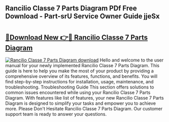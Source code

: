 ## Rancilio Classe 7 Parts Diagram PDf Free Download - Part-srU Service Owner Guide jjeSx

# <h2><a href="http://dfmsv88.blite.top/?on=Rancilio+Classe+7+Parts+Diagram">🔗Download New 👉🔴 Rancilio Classe 7 Parts Diagram</a></h2>

[![Rancilio Classe 7 Parts Diagram download](https://i.imgur.com/lujVjoI.png)](http://dfmsv88.blite.top/?on=Rancilio+Classe+7+Parts+Diagram)
Hello and welcome to the user manual for your newly implemented Rancilio Classe 7 Parts Diagram. This guide is here to help you make the most of your product by providing a comprehensive overview of its features, functions, and benefits. You will find step-by-step instructions for installation, usage, maintenance, and troubleshooting. Troubleshooting Guide This section offers solutions to common issues encountered while using your Rancilio Classe 7 Parts Diagram. With features like list of features, your new Rancilio Classe 7 Parts Diagram is designed to simplify your tasks and empower you to achieve more. Please Don't Hesitate Rancilio Classe 7 Parts Diagram. Our customer support team is ready to answer your questions.
